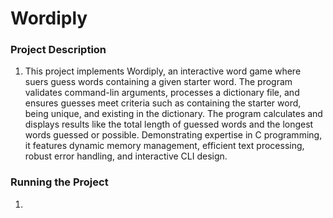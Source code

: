# Wordiply
<h3>Project Description</h3>
  <ol>
    <li>This project implements Wordiply, an interactive word game where suers guess words containing a given starter word. The program validates command-lin arguments, processes a dictionary file, and ensures guesses meet criteria such as containing the starter word, being unique, and existing in the dictionary. The program calculates and displays results like the total length of guessed words and the longest words guessed or possible. Demonstrating expertise in C programming, it features dynamic memory management, efficient text processing, robust error handling, and interactive CLI design.</li>
  </ol>

<h3>Running the Project</h3>
  <ol>
  <li></li>
  </ol>
